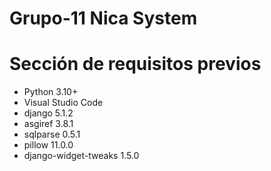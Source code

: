 # Grupo-11 Nica System

# Sección de requisitos previos
- Python 3.10+
- Visual Studio Code
- django 5.1.2
- asgiref 3.8.1
- sqlparse 0.5.1
- pillow 11.0.0
- django-widget-tweaks 1.5.0
